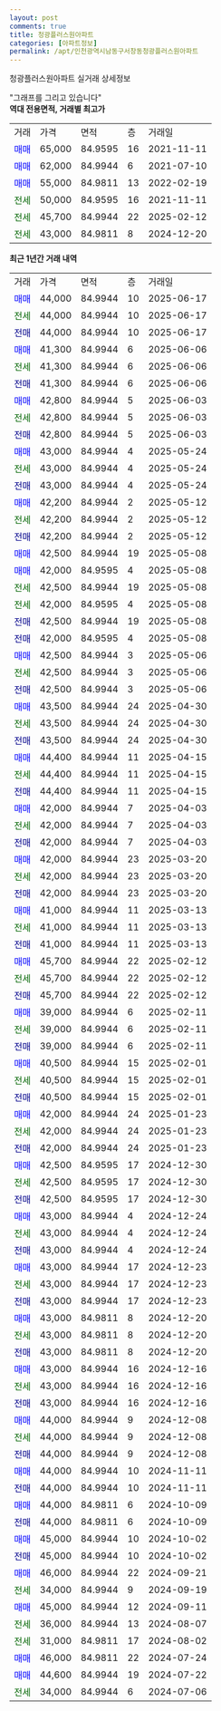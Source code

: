 ```yaml
---
layout: post
comments: true
title: 청광플러스원아파트
categories: [아파트정보]
permalink: /apt/인천광역시남동구서창동청광플러스원아파트
---
```


청광플러스원아파트 실거래 상세정보

<script type="text/javascript">
  google.charts.load('current', {'packages':['line', 'corechart']});
  google.charts.setOnLoadCallback(drawChart);

  function drawChart() {
    var data = new google.visualization.DataTable();
    data.addColumn('date', '거래일');
    data.addColumn('number', "매매");
    data.addColumn('number', "전세");
    data.addColumn('number', "전매");

    data.addRows([[new Date(Date.parse("2025-06-17")), 44000, null, null], [new Date(Date.parse("2025-06-17")), null, 44000, null], [new Date(Date.parse("2025-06-17")), null, null, 44000], [new Date(Date.parse("2025-06-06")), 41300, null, null], [new Date(Date.parse("2025-06-06")), null, 41300, null], [new Date(Date.parse("2025-06-06")), null, null, 41300], [new Date(Date.parse("2025-06-03")), 42800, null, null], [new Date(Date.parse("2025-06-03")), null, 42800, null], [new Date(Date.parse("2025-06-03")), null, null, 42800], [new Date(Date.parse("2025-05-24")), 43000, null, null], [new Date(Date.parse("2025-05-24")), null, 43000, null], [new Date(Date.parse("2025-05-24")), null, null, 43000], [new Date(Date.parse("2025-05-12")), 42200, null, null], [new Date(Date.parse("2025-05-12")), null, 42200, null], [new Date(Date.parse("2025-05-12")), null, null, 42200], [new Date(Date.parse("2025-05-08")), 42500, null, null], [new Date(Date.parse("2025-05-08")), 42000, null, null], [new Date(Date.parse("2025-05-08")), null, 42500, null], [new Date(Date.parse("2025-05-08")), null, 42000, null], [new Date(Date.parse("2025-05-08")), null, null, 42500], [new Date(Date.parse("2025-05-08")), null, null, 42000], [new Date(Date.parse("2025-05-06")), 42500, null, null], [new Date(Date.parse("2025-05-06")), null, 42500, null], [new Date(Date.parse("2025-05-06")), null, null, 42500], [new Date(Date.parse("2025-04-30")), 43500, null, null], [new Date(Date.parse("2025-04-30")), null, 43500, null], [new Date(Date.parse("2025-04-30")), null, null, 43500], [new Date(Date.parse("2025-04-15")), 44400, null, null], [new Date(Date.parse("2025-04-15")), null, 44400, null], [new Date(Date.parse("2025-04-15")), null, null, 44400], [new Date(Date.parse("2025-04-03")), 42000, null, null], [new Date(Date.parse("2025-04-03")), null, 42000, null], [new Date(Date.parse("2025-04-03")), null, null, 42000], [new Date(Date.parse("2025-03-20")), 42000, null, null], [new Date(Date.parse("2025-03-20")), null, 42000, null], [new Date(Date.parse("2025-03-20")), null, null, 42000], [new Date(Date.parse("2025-03-13")), 41000, null, null], [new Date(Date.parse("2025-03-13")), null, 41000, null], [new Date(Date.parse("2025-03-13")), null, null, 41000], [new Date(Date.parse("2025-02-12")), 45700, null, null], [new Date(Date.parse("2025-02-12")), null, 45700, null], [new Date(Date.parse("2025-02-12")), null, null, 45700], [new Date(Date.parse("2025-02-11")), 39000, null, null], [new Date(Date.parse("2025-02-11")), null, 39000, null], [new Date(Date.parse("2025-02-11")), null, null, 39000], [new Date(Date.parse("2025-02-01")), 40500, null, null], [new Date(Date.parse("2025-02-01")), null, 40500, null], [new Date(Date.parse("2025-02-01")), null, null, 40500], [new Date(Date.parse("2025-01-23")), 42000, null, null], [new Date(Date.parse("2025-01-23")), null, 42000, null], [new Date(Date.parse("2025-01-23")), null, null, 42000], [new Date(Date.parse("2024-12-30")), 42500, null, null], [new Date(Date.parse("2024-12-30")), null, 42500, null], [new Date(Date.parse("2024-12-30")), null, null, 42500], [new Date(Date.parse("2024-12-24")), 43000, null, null], [new Date(Date.parse("2024-12-24")), null, 43000, null], [new Date(Date.parse("2024-12-24")), null, null, 43000], [new Date(Date.parse("2024-12-23")), 43000, null, null], [new Date(Date.parse("2024-12-23")), null, 43000, null], [new Date(Date.parse("2024-12-23")), null, null, 43000], [new Date(Date.parse("2024-12-20")), 43000, null, null], [new Date(Date.parse("2024-12-20")), null, 43000, null], [new Date(Date.parse("2024-12-20")), null, null, 43000], [new Date(Date.parse("2024-12-16")), 43000, null, null], [new Date(Date.parse("2024-12-16")), null, 43000, null], [new Date(Date.parse("2024-12-16")), null, null, 43000], [new Date(Date.parse("2024-12-08")), 44000, null, null], [new Date(Date.parse("2024-12-08")), null, 44000, null], [new Date(Date.parse("2024-12-08")), null, null, 44000], [new Date(Date.parse("2024-11-11")), 44000, null, null], [new Date(Date.parse("2024-11-11")), null, null, 44000], [new Date(Date.parse("2024-10-09")), 44000, null, null], [new Date(Date.parse("2024-10-09")), null, null, 44000], [new Date(Date.parse("2024-10-02")), 45000, null, null], [new Date(Date.parse("2024-10-02")), null, null, 45000], [new Date(Date.parse("2024-09-21")), 46000, null, null], [new Date(Date.parse("2024-09-19")), null, 34000, null], [new Date(Date.parse("2024-09-11")), 45000, null, null], [new Date(Date.parse("2024-08-07")), null, 36000, null], [new Date(Date.parse("2024-08-02")), null, 31000, null], [new Date(Date.parse("2024-07-24")), 46000, null, null], [new Date(Date.parse("2024-07-22")), 44600, null, null], [new Date(Date.parse("2024-07-06")), null, 34000, null]]);

    var options = {
      hAxis: {
        format: 'yyyy/MM/dd'
      },    
      lineWidth: 0,
      pointsVisible: true,    
      title: '최근 1년간 유형별 실거래가 분포',
      legend: { position: 'bottom' }
    };

    var formatter = new google.visualization.NumberFormat({pattern:'###,###'} );
    formatter.format(data, 1);
    formatter.format(data, 2);
    
    setTimeout(function() {
        var chart = new google.visualization.LineChart(document.getElementById('columnchart_material'));
        chart.draw(data, (options));
        document.getElementById('loading').style.display = 'none';
    }, 200);
  }
</script>


<div id="loading" style="z-index:20; display: block; margin-left: 0px">"그래프를 그리고 있습니다"</div>
<div id="columnchart_material" style="width: 95%; margin-left: 0px; display: block"></div>
<!-- contents start -->
<b>역대 전용면적, 거래별 최고가</b>
<table class="sortable">
    <tr>
      <td>거래</td>
      <td>가격</td>
      <td>면적</td>
      <td>층</td>
      <td>거래일</td>
    </tr>
        <tr>
          <td><a style="color: blue">매매</a></td>
          <td>65,000</td>
          <td>84.9595</td>
          <td>16</td>
          <td>2021-11-11</td>
        </tr>            <tr>
          <td><a style="color: blue">매매</a></td>
          <td>62,000</td>
          <td>84.9944</td>
          <td>6</td>
          <td>2021-07-10</td>
        </tr>            <tr>
          <td><a style="color: blue">매매</a></td>
          <td>55,000</td>
          <td>84.9811</td>
          <td>13</td>
          <td>2022-02-19</td>
        </tr>        
        <tr>
              <td><a style="color: darkgreen">전세</a></td>
              <td>50,000</td>
              <td>84.9595</td>
              <td>16</td>
              <td>2021-11-11</td>
            </tr>            <tr>
              <td><a style="color: darkgreen">전세</a></td>
              <td>45,700</td>
              <td>84.9944</td>
              <td>22</td>
              <td>2025-02-12</td>
            </tr>            <tr>
              <td><a style="color: darkgreen">전세</a></td>
              <td>43,000</td>
              <td>84.9811</td>
              <td>8</td>
              <td>2024-12-20</td>
            </tr>        
    
</table>

<b>최근 1년간 거래 내역</b>

<table class="sortable">
    <tr>
      <td>거래</td>
      <td>가격</td>
      <td>면적</td>
      <td>층</td>
      <td>거래일</td>
    </tr>
    <tr>
      <td><a style="color: blue">매매</a></td>
      <td>44,000</td>
      <td>84.9944</td>
      <td>10</td>
      <td>2025-06-17</td>
    </tr>          <tr>
      <td><a style="color: darkgreen">전세</a></td>
      <td>44,000</td>
      <td>84.9944</td>
      <td>10</td>
      <td>2025-06-17</td>
    </tr>          <tr>
      <td><a style="color: darkblue">전매</a></td>
      <td>44,000</td>
      <td>84.9944</td>
      <td>10</td>
      <td>2025-06-17</td>
    </tr>          <tr>
      <td><a style="color: blue">매매</a></td>
      <td>41,300</td>
      <td>84.9944</td>
      <td>6</td>
      <td>2025-06-06</td>
    </tr>          <tr>
      <td><a style="color: darkgreen">전세</a></td>
      <td>41,300</td>
      <td>84.9944</td>
      <td>6</td>
      <td>2025-06-06</td>
    </tr>          <tr>
      <td><a style="color: darkblue">전매</a></td>
      <td>41,300</td>
      <td>84.9944</td>
      <td>6</td>
      <td>2025-06-06</td>
    </tr>          <tr>
      <td><a style="color: blue">매매</a></td>
      <td>42,800</td>
      <td>84.9944</td>
      <td>5</td>
      <td>2025-06-03</td>
    </tr>          <tr>
      <td><a style="color: darkgreen">전세</a></td>
      <td>42,800</td>
      <td>84.9944</td>
      <td>5</td>
      <td>2025-06-03</td>
    </tr>          <tr>
      <td><a style="color: darkblue">전매</a></td>
      <td>42,800</td>
      <td>84.9944</td>
      <td>5</td>
      <td>2025-06-03</td>
    </tr>          <tr>
      <td><a style="color: blue">매매</a></td>
      <td>43,000</td>
      <td>84.9944</td>
      <td>4</td>
      <td>2025-05-24</td>
    </tr>          <tr>
      <td><a style="color: darkgreen">전세</a></td>
      <td>43,000</td>
      <td>84.9944</td>
      <td>4</td>
      <td>2025-05-24</td>
    </tr>          <tr>
      <td><a style="color: darkblue">전매</a></td>
      <td>43,000</td>
      <td>84.9944</td>
      <td>4</td>
      <td>2025-05-24</td>
    </tr>          <tr>
      <td><a style="color: blue">매매</a></td>
      <td>42,200</td>
      <td>84.9944</td>
      <td>2</td>
      <td>2025-05-12</td>
    </tr>          <tr>
      <td><a style="color: darkgreen">전세</a></td>
      <td>42,200</td>
      <td>84.9944</td>
      <td>2</td>
      <td>2025-05-12</td>
    </tr>          <tr>
      <td><a style="color: darkblue">전매</a></td>
      <td>42,200</td>
      <td>84.9944</td>
      <td>2</td>
      <td>2025-05-12</td>
    </tr>          <tr>
      <td><a style="color: blue">매매</a></td>
      <td>42,500</td>
      <td>84.9944</td>
      <td>19</td>
      <td>2025-05-08</td>
    </tr>          <tr>
      <td><a style="color: blue">매매</a></td>
      <td>42,000</td>
      <td>84.9595</td>
      <td>4</td>
      <td>2025-05-08</td>
    </tr>          <tr>
      <td><a style="color: darkgreen">전세</a></td>
      <td>42,500</td>
      <td>84.9944</td>
      <td>19</td>
      <td>2025-05-08</td>
    </tr>          <tr>
      <td><a style="color: darkgreen">전세</a></td>
      <td>42,000</td>
      <td>84.9595</td>
      <td>4</td>
      <td>2025-05-08</td>
    </tr>          <tr>
      <td><a style="color: darkblue">전매</a></td>
      <td>42,500</td>
      <td>84.9944</td>
      <td>19</td>
      <td>2025-05-08</td>
    </tr>          <tr>
      <td><a style="color: darkblue">전매</a></td>
      <td>42,000</td>
      <td>84.9595</td>
      <td>4</td>
      <td>2025-05-08</td>
    </tr>          <tr>
      <td><a style="color: blue">매매</a></td>
      <td>42,500</td>
      <td>84.9944</td>
      <td>3</td>
      <td>2025-05-06</td>
    </tr>          <tr>
      <td><a style="color: darkgreen">전세</a></td>
      <td>42,500</td>
      <td>84.9944</td>
      <td>3</td>
      <td>2025-05-06</td>
    </tr>          <tr>
      <td><a style="color: darkblue">전매</a></td>
      <td>42,500</td>
      <td>84.9944</td>
      <td>3</td>
      <td>2025-05-06</td>
    </tr>          <tr>
      <td><a style="color: blue">매매</a></td>
      <td>43,500</td>
      <td>84.9944</td>
      <td>24</td>
      <td>2025-04-30</td>
    </tr>          <tr>
      <td><a style="color: darkgreen">전세</a></td>
      <td>43,500</td>
      <td>84.9944</td>
      <td>24</td>
      <td>2025-04-30</td>
    </tr>          <tr>
      <td><a style="color: darkblue">전매</a></td>
      <td>43,500</td>
      <td>84.9944</td>
      <td>24</td>
      <td>2025-04-30</td>
    </tr>          <tr>
      <td><a style="color: blue">매매</a></td>
      <td>44,400</td>
      <td>84.9944</td>
      <td>11</td>
      <td>2025-04-15</td>
    </tr>          <tr>
      <td><a style="color: darkgreen">전세</a></td>
      <td>44,400</td>
      <td>84.9944</td>
      <td>11</td>
      <td>2025-04-15</td>
    </tr>          <tr>
      <td><a style="color: darkblue">전매</a></td>
      <td>44,400</td>
      <td>84.9944</td>
      <td>11</td>
      <td>2025-04-15</td>
    </tr>          <tr>
      <td><a style="color: blue">매매</a></td>
      <td>42,000</td>
      <td>84.9944</td>
      <td>7</td>
      <td>2025-04-03</td>
    </tr>          <tr>
      <td><a style="color: darkgreen">전세</a></td>
      <td>42,000</td>
      <td>84.9944</td>
      <td>7</td>
      <td>2025-04-03</td>
    </tr>          <tr>
      <td><a style="color: darkblue">전매</a></td>
      <td>42,000</td>
      <td>84.9944</td>
      <td>7</td>
      <td>2025-04-03</td>
    </tr>          <tr>
      <td><a style="color: blue">매매</a></td>
      <td>42,000</td>
      <td>84.9944</td>
      <td>23</td>
      <td>2025-03-20</td>
    </tr>          <tr>
      <td><a style="color: darkgreen">전세</a></td>
      <td>42,000</td>
      <td>84.9944</td>
      <td>23</td>
      <td>2025-03-20</td>
    </tr>          <tr>
      <td><a style="color: darkblue">전매</a></td>
      <td>42,000</td>
      <td>84.9944</td>
      <td>23</td>
      <td>2025-03-20</td>
    </tr>          <tr>
      <td><a style="color: blue">매매</a></td>
      <td>41,000</td>
      <td>84.9944</td>
      <td>11</td>
      <td>2025-03-13</td>
    </tr>          <tr>
      <td><a style="color: darkgreen">전세</a></td>
      <td>41,000</td>
      <td>84.9944</td>
      <td>11</td>
      <td>2025-03-13</td>
    </tr>          <tr>
      <td><a style="color: darkblue">전매</a></td>
      <td>41,000</td>
      <td>84.9944</td>
      <td>11</td>
      <td>2025-03-13</td>
    </tr>          <tr>
      <td><a style="color: blue">매매</a></td>
      <td>45,700</td>
      <td>84.9944</td>
      <td>22</td>
      <td>2025-02-12</td>
    </tr>          <tr>
      <td><a style="color: darkgreen">전세</a></td>
      <td>45,700</td>
      <td>84.9944</td>
      <td>22</td>
      <td>2025-02-12</td>
    </tr>          <tr>
      <td><a style="color: darkblue">전매</a></td>
      <td>45,700</td>
      <td>84.9944</td>
      <td>22</td>
      <td>2025-02-12</td>
    </tr>          <tr>
      <td><a style="color: blue">매매</a></td>
      <td>39,000</td>
      <td>84.9944</td>
      <td>6</td>
      <td>2025-02-11</td>
    </tr>          <tr>
      <td><a style="color: darkgreen">전세</a></td>
      <td>39,000</td>
      <td>84.9944</td>
      <td>6</td>
      <td>2025-02-11</td>
    </tr>          <tr>
      <td><a style="color: darkblue">전매</a></td>
      <td>39,000</td>
      <td>84.9944</td>
      <td>6</td>
      <td>2025-02-11</td>
    </tr>          <tr>
      <td><a style="color: blue">매매</a></td>
      <td>40,500</td>
      <td>84.9944</td>
      <td>15</td>
      <td>2025-02-01</td>
    </tr>          <tr>
      <td><a style="color: darkgreen">전세</a></td>
      <td>40,500</td>
      <td>84.9944</td>
      <td>15</td>
      <td>2025-02-01</td>
    </tr>          <tr>
      <td><a style="color: darkblue">전매</a></td>
      <td>40,500</td>
      <td>84.9944</td>
      <td>15</td>
      <td>2025-02-01</td>
    </tr>          <tr>
      <td><a style="color: blue">매매</a></td>
      <td>42,000</td>
      <td>84.9944</td>
      <td>24</td>
      <td>2025-01-23</td>
    </tr>          <tr>
      <td><a style="color: darkgreen">전세</a></td>
      <td>42,000</td>
      <td>84.9944</td>
      <td>24</td>
      <td>2025-01-23</td>
    </tr>          <tr>
      <td><a style="color: darkblue">전매</a></td>
      <td>42,000</td>
      <td>84.9944</td>
      <td>24</td>
      <td>2025-01-23</td>
    </tr>          <tr>
      <td><a style="color: blue">매매</a></td>
      <td>42,500</td>
      <td>84.9595</td>
      <td>17</td>
      <td>2024-12-30</td>
    </tr>          <tr>
      <td><a style="color: darkgreen">전세</a></td>
      <td>42,500</td>
      <td>84.9595</td>
      <td>17</td>
      <td>2024-12-30</td>
    </tr>          <tr>
      <td><a style="color: darkblue">전매</a></td>
      <td>42,500</td>
      <td>84.9595</td>
      <td>17</td>
      <td>2024-12-30</td>
    </tr>          <tr>
      <td><a style="color: blue">매매</a></td>
      <td>43,000</td>
      <td>84.9944</td>
      <td>4</td>
      <td>2024-12-24</td>
    </tr>          <tr>
      <td><a style="color: darkgreen">전세</a></td>
      <td>43,000</td>
      <td>84.9944</td>
      <td>4</td>
      <td>2024-12-24</td>
    </tr>          <tr>
      <td><a style="color: darkblue">전매</a></td>
      <td>43,000</td>
      <td>84.9944</td>
      <td>4</td>
      <td>2024-12-24</td>
    </tr>          <tr>
      <td><a style="color: blue">매매</a></td>
      <td>43,000</td>
      <td>84.9944</td>
      <td>17</td>
      <td>2024-12-23</td>
    </tr>          <tr>
      <td><a style="color: darkgreen">전세</a></td>
      <td>43,000</td>
      <td>84.9944</td>
      <td>17</td>
      <td>2024-12-23</td>
    </tr>          <tr>
      <td><a style="color: darkblue">전매</a></td>
      <td>43,000</td>
      <td>84.9944</td>
      <td>17</td>
      <td>2024-12-23</td>
    </tr>          <tr>
      <td><a style="color: blue">매매</a></td>
      <td>43,000</td>
      <td>84.9811</td>
      <td>8</td>
      <td>2024-12-20</td>
    </tr>          <tr>
      <td><a style="color: darkgreen">전세</a></td>
      <td>43,000</td>
      <td>84.9811</td>
      <td>8</td>
      <td>2024-12-20</td>
    </tr>          <tr>
      <td><a style="color: darkblue">전매</a></td>
      <td>43,000</td>
      <td>84.9811</td>
      <td>8</td>
      <td>2024-12-20</td>
    </tr>          <tr>
      <td><a style="color: blue">매매</a></td>
      <td>43,000</td>
      <td>84.9944</td>
      <td>16</td>
      <td>2024-12-16</td>
    </tr>          <tr>
      <td><a style="color: darkgreen">전세</a></td>
      <td>43,000</td>
      <td>84.9944</td>
      <td>16</td>
      <td>2024-12-16</td>
    </tr>          <tr>
      <td><a style="color: darkblue">전매</a></td>
      <td>43,000</td>
      <td>84.9944</td>
      <td>16</td>
      <td>2024-12-16</td>
    </tr>          <tr>
      <td><a style="color: blue">매매</a></td>
      <td>44,000</td>
      <td>84.9944</td>
      <td>9</td>
      <td>2024-12-08</td>
    </tr>          <tr>
      <td><a style="color: darkgreen">전세</a></td>
      <td>44,000</td>
      <td>84.9944</td>
      <td>9</td>
      <td>2024-12-08</td>
    </tr>          <tr>
      <td><a style="color: darkblue">전매</a></td>
      <td>44,000</td>
      <td>84.9944</td>
      <td>9</td>
      <td>2024-12-08</td>
    </tr>          <tr>
      <td><a style="color: blue">매매</a></td>
      <td>44,000</td>
      <td>84.9944</td>
      <td>10</td>
      <td>2024-11-11</td>
    </tr>          <tr>
      <td><a style="color: darkblue">전매</a></td>
      <td>44,000</td>
      <td>84.9944</td>
      <td>10</td>
      <td>2024-11-11</td>
    </tr>          <tr>
      <td><a style="color: blue">매매</a></td>
      <td>44,000</td>
      <td>84.9811</td>
      <td>6</td>
      <td>2024-10-09</td>
    </tr>          <tr>
      <td><a style="color: darkblue">전매</a></td>
      <td>44,000</td>
      <td>84.9811</td>
      <td>6</td>
      <td>2024-10-09</td>
    </tr>          <tr>
      <td><a style="color: blue">매매</a></td>
      <td>45,000</td>
      <td>84.9944</td>
      <td>10</td>
      <td>2024-10-02</td>
    </tr>          <tr>
      <td><a style="color: darkblue">전매</a></td>
      <td>45,000</td>
      <td>84.9944</td>
      <td>10</td>
      <td>2024-10-02</td>
    </tr>          <tr>
      <td><a style="color: blue">매매</a></td>
      <td>46,000</td>
      <td>84.9944</td>
      <td>22</td>
      <td>2024-09-21</td>
    </tr>          <tr>
      <td><a style="color: darkgreen">전세</a></td>
      <td>34,000</td>
      <td>84.9944</td>
      <td>9</td>
      <td>2024-09-19</td>
    </tr>          <tr>
      <td><a style="color: blue">매매</a></td>
      <td>45,000</td>
      <td>84.9944</td>
      <td>12</td>
      <td>2024-09-11</td>
    </tr>          <tr>
      <td><a style="color: darkgreen">전세</a></td>
      <td>36,000</td>
      <td>84.9944</td>
      <td>13</td>
      <td>2024-08-07</td>
    </tr>          <tr>
      <td><a style="color: darkgreen">전세</a></td>
      <td>31,000</td>
      <td>84.9811</td>
      <td>17</td>
      <td>2024-08-02</td>
    </tr>          <tr>
      <td><a style="color: blue">매매</a></td>
      <td>46,000</td>
      <td>84.9811</td>
      <td>22</td>
      <td>2024-07-24</td>
    </tr>          <tr>
      <td><a style="color: blue">매매</a></td>
      <td>44,600</td>
      <td>84.9944</td>
      <td>19</td>
      <td>2024-07-22</td>
    </tr>          <tr>
      <td><a style="color: darkgreen">전세</a></td>
      <td>34,000</td>
      <td>84.9944</td>
      <td>6</td>
      <td>2024-07-06</td>
    </tr>      </table>
<!-- contents end -->    

